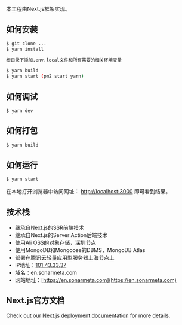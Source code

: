 本工程由Next.js框架实现。

## 如何安装
```bash
$ git clone ...
$ yarn install

根目录下添加.env.local文件和所有需要的相关环境变量

$ yarn build
$ yarn start (pm2 start yarn)
```

## 如何调试

```bash
$ yarn dev
```

## 如何打包
```bash
$ yarn build
```

## 如何运行
```bash
$ yarn start
```

在本地打开浏览器中访问网址： [http://localhost:3000](http://localhost:3000) 即可看到结果。

## 技术栈

- 继承自Next.js的SSR前端技术
- 继承自Next.js的Server Action后端技术
- 使用Ali OSS的对象存储，深圳节点
- 使用MongoDB和Mongoose的DBMS，MongoDB Atlas
- 部署在腾讯云轻量应用型服务器上海节点上
- IP地址：[101.43.33.37](http://101.43.33.37)
- 域名：en.sonarmeta.com
- 网站地址：[https://en.sonarmeta.com](https://en.sonarmeta.com)


## Next.js官方文档

Check out our [Next.js deployment documentation](https://nextjs.org/docs/deployment) for more details.
